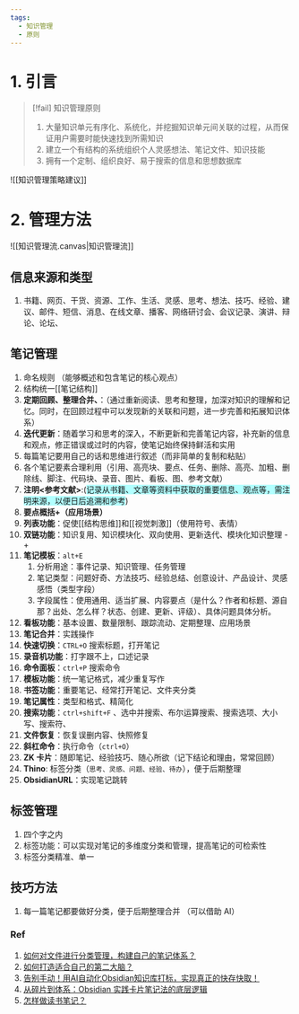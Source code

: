 ```yaml
---
tags:
  - 知识管理
  - 原则
---
```

# 1. 引言 
> [!fail] 知识管理原则 
> 1. 大量知识单元有序化、系统化，并挖掘知识单元间关联的过程，从而保证用户需要时能快速找到所需知识
> 2. 建立一个有结构的系统组织个人灵感想法、笔记文件、知识技能
> 3. 拥有一个定制、组织良好、易于搜索的信息和思想数据库

![[知识管理策略建议]]
# 2. 管理方法 
![[知识管理流.canvas|知识管理流]]
## 信息来源和类型 
1. 书籍、网页、干货、资源、工作、生活、灵感、思考、想法、技巧、经验、建议、邮件、短信、消息、在线文章、播客、网络研讨会、会议记录、演讲、辩论、论坛、
## 笔记管理 
1. 命名规则 （能够概述和包含笔记的核心观点）
2. 结构统一[[笔记结构]]
3. **定期回顾、整理合并、**：（通过重新阅读、思考和整理，加深对知识的理解和记忆。同时，在回顾过程中可以发现新的关联和问题，进一步完善和拓展知识体系）
4. **迭代更新**：随着学习和思考的深入，不断更新和完善笔记内容，补充新的信息和观点，修正错误或过时的内容，使笔记始终保持鲜活和实用
5. 每篇笔记要用自己的话和思维进行叙述（而非简单的复制和粘贴）
6. 各个笔记要素合理利用（引用、高亮块、要点、任务、删除、高亮、加粗、删除线、脚注、代码块、录音、图片、看板、图、参考文献）
7. **注明<参考文献>**:(<span style="background:#b1ffff">记录从书籍、文章等资料中获取的重要信息、观点等，需注明来源，以便日后追溯和参考</span>)
8. **要点概括+（应用场景）**
9. **列表功能**：促使[[结构思维]]和[[视觉刺激]]（使用符号、表情）
10. **双链功能**：知识复用、知识模块化、双向使用、更新迭代、模块化知识整理 -+
11. **笔记模板**：`alt+E` 
	1. 分析用途：事件记录、知识管理、任务管理
	2. 笔记类型：问题好奇、方法技巧、经验总结、创意设计、产品设计、灵感感悟（类型字段）
	3. 字段属性：使用通用、适当扩展、内容要点（是什么？作者和标题、源自那？出处、怎么样？状态、创建、更新、评级）、具体问题具体分析。
12. **看板功能**：基本设置、数量限制、跟踪流动、定期整理、应用场景 
13. **笔记合并**：实践操作 
14. **快速切换**：`CTRL+O` 搜索标题，打开笔记
15. **录音机功能**：打字跟不上，口述记录
16. **命令面板**：`ctrl+P` 搜索命令 
17. **模板功能**：统一笔记格式，减少重复写作
18. **书签功能**：重要笔记、经常打开笔记、文件夹分类
19. **笔记属性**：类型和格式、精简化
20. **搜索功能**：`ctrl+shift+F` 、选中并搜索、布尔运算搜索、搜索选项、大小写、搜索符、
21. **文件恢复**：恢复误删内容、快照修复 
22. **斜杠命令**：执行命令（`ctrl+O`）
23. **ZK 卡片**：随即笔记、经验技巧、随心所欲（记下结论和理由，常常回顾）
24. **Thino**: 标签分类（`思考、灵感、问题、经验、待办`），便于后期整理
25. **ObsidianURL**：实现笔记跳转
## 标签管理 
1. 四个字之内 
2. 标签功能：可以实现对笔记的多维度分类和管理，提高笔记的可检索性
3. 标签分类精准、单一
## 技巧方法 
1. 每一篇笔记都要做好分类，便于后期整理合并 （可以借助 AI）

### Ref 
1. [如何对文件进行分类管理，构建自己的笔记体系？](https://mp.weixin.qq.com/s/R7RcfijPSoTTSOl_uO-b6A)
2. [如何打造适合自己的第二大脑？](https://mp.weixin.qq.com/s/U_eOrq0o865nYsWsFs52ow)
3. [告别手动！用AI自动化Obsidian知识库打标，实现真正的快存快取！](https://mp.weixin.qq.com/s/OAEYT1NtprmA19asWQJevw)
4. [从碎片到体系：Obsidian 实践卡片笔记法的底层逻辑](https://mp.weixin.qq.com/s/kJinvC8za5P_57ZAboHgbg)
5. [怎样做读书笔记？](https://mp.weixin.qq.com/s/TaRwRZb2kHiT5zqwB_194Q)